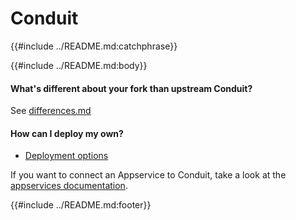 # Conduit

{{#include ../README.md:catchphrase}}

{{#include ../README.md:body}}

#### What's different about your fork than upstream Conduit?

See [differences.md](differences.md)

#### How can I deploy my own?

- [Deployment options](deploying.md)

If you want to connect an Appservice to Conduit, take a look at the [appservices documentation](appservices.md).

{{#include ../README.md:footer}}
